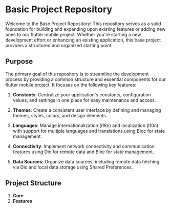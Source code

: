 # Basic Project Repository

Welcome to the Base Project Repository! This repository serves as a solid foundation for building and expanding upon existing features or adding new ones to our flutter mobile project. Whether you're starting a new development effort or enhancing an existing application, this base project provides a structured and organized starting point.

## Purpose

The primary goal of this repository is to streamline the development process by providing a common structure and essential components for our flutter mobile project. It focuses on the following key features:

1. **Constants**: Centralize your application's constants, configuration values, and settings in one place for easy maintenance and access.

2. **Themes**: Create a consistent user interface by defining and managing themes, styles, colors, and design elements.

3. **Languages**: Manage internationalization (i18n) and localization (l10n) with support for multiple languages and translations using Bloc for state management.

4. **Connectivity**: Implement network connectivity and communication features using Dio for remote data and Bloc for state management.

5. **Data Sources**: Organize data sources, including remote data fetching via Dio and local data storage using Shared Preferences.

## Project Structure
1. **Core**
2. **Features**
